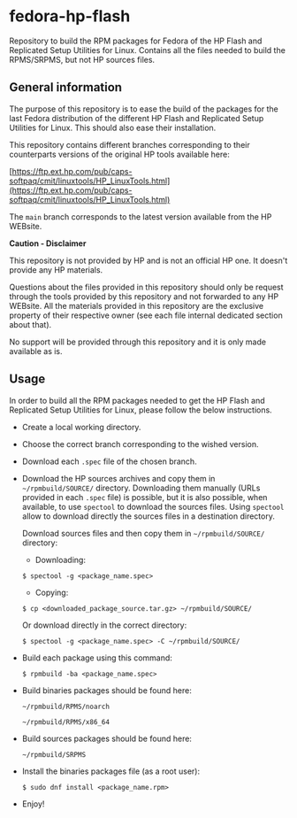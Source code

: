 # fedora-hp-flash

Repository to build the RPM packages for Fedora of the HP Flash and Replicated Setup Utilities for Linux.
Contains all the files needed to build the RPMS/SRPMS, but not HP sources files.

## General information
The purpose of this repository is to ease the build of the packages for the last Fedora distribution of the different HP Flash and Replicated Setup Utilities for Linux. This should also ease their installation.

This repository contains different branches corresponding to their counterparts versions of the original HP tools available here:

[https://ftp.ext.hp.com/pub/caps-softpaq/cmit/linuxtools/HP_LinuxTools.html](https://ftp.ext.hp.com/pub/caps-softpaq/cmit/linuxtools/HP_LinuxTools.html)

The `main` branch corresponds to the latest version available from the HP WEBsite.

**Caution - Disclaimer**

This repository is not provided by HP and is not an official HP one. It doesn't provide any HP materials. 

Questions about the files provided in this repository should only be request through the tools provided by this repository and not forwarded to any HP WEBsite. All the materials provided in this repository are the exclusive property of their respective owner (see each file internal dedicated section about that).

No support will be provided through this repository and it is only made available as is.

## Usage

In order to build all the RPM packages needed to get the HP Flash and Replicated Setup Utilities for Linux, please follow the below instructions.

- Create a local working directory.
- Choose the correct branch corresponding to the wished version.
- Download each `.spec` file of the chosen branch.
- Download the HP sources archives and copy them in `~/rpmbuild/SOURCE/` directory. Downloading them manually (URLs provided in each `.spec` file) is possible, but it is also possible, when available, to use `spectool` to download the sources files. Using `spectool` allow to download directly the sources files in a destination directory.

  Download sources files and then copy them in `~/rpmbuild/SOURCE/` directory:

  - Downloading:

  `$ spectool -g <package_name.spec>`

  - Copying:

  `$ cp <downloaded_package_source.tar.gz> ~/rpmbuild/SOURCE/`

  Or download directly in the correct directory:

  `$ spectool -g <package_name.spec> -C ~/rpmbuild/SOURCE/`

- Build each package using this command:

  `$ rpmbuild -ba <package_name.spec>`

- Build binaries packages should be found here:

  `~/rpmbuild/RPMS/noarch`

  `~/rpmbuild/RPMS/x86_64`

- Build sources packages should be found here:

  `~/rpmbuild/SRPMS`

- Install the binaries packages file (as a root user):

  `$ sudo dnf install <package_name.rpm>`

- Enjoy!